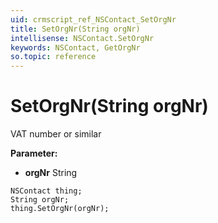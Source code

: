 ```yaml
---
uid: crmscript_ref_NSContact_SetOrgNr
title: SetOrgNr(String orgNr)
intellisense: NSContact.SetOrgNr
keywords: NSContact, GetOrgNr
so.topic: reference
---
```


# SetOrgNr(String orgNr)

VAT number or similar

**Parameter:** 
* **orgNr** String

```crmscript
NSContact thing;
String orgNr;
thing.SetOrgNr(orgNr);
```

